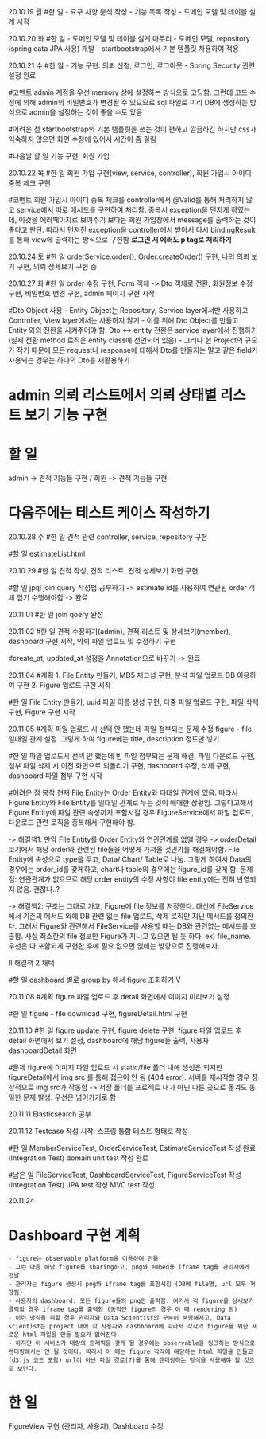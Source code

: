 20.10.19 월
#한 일
	- 요구 사항 분석 작성
	- 기능 목록 작성
	- 도메인 모델 및 테이블 설계 시작

20.10.20 화
#한 일
	- 도메인 모델 및 테이블 설계 마무리
	- 도메인 모델, repository (spring data JPA 사용) 개발
	- startbootstrap에서 기본 템플릿 차용하여 적용

20.10.21 수
#한 일
	- 기능 구현: 의뢰 신청, 로그인, 로그아웃
	- Spring Security 관련 설정 완료

#코멘트
admin 계정을 우선 memory 상에 설정하는 방식으로 코딩함. 그런데 코드 수정에 의해 admin의 비밀번호가 변경될 수 있으므로 sql 파일로 미리 DB에 생성하는 방식으로 admin을 설정하는 것이 좋을 수도 있음

#어려운 점
startbootstrap의 기본 템플릿을 쓰는 것이 편하고 깔끔하긴 하지만 css가 익숙하지 않으면 화면 수정에 있어서 시간이 좀 걸림

#다음날 할 일
기능 구현: 회원 가입

20.10.22 목
#한 일
회원 가입 구현(view, service, controller), 회원 가입시 아이디 중복 체크 구현

#코멘트
회원 가입시 아이디 중복 체크를 controller에서 @Valid를 통해 처리하지 않고 service에서 따로 메서드를 구현하여 처리함. 중복시 exception을 던지게 하였는데, 이것을 에러페이지로 보여주기 보다는 회원 가입창에서 message를 출력하는 것이 좋다고 판단. 따라서 던져진 exception을 controller에서 받아서 다시 bindingResult를 통해 view에 출력하는 방식으로 구현함
**로그인 시 에러도 p tag로 처리하기**

20.10.24 토
#한 일
orderService.order(), Order.createOrder() 구현, 나의 의뢰 보기 구현, 의뢰 상세보기 구현 중

20.10.27 화
#한 일
order 수정 구현, Form 객체 -> Dto 객체로 전환, 회원정보 수정 구현, 비밀번호 변경 구현, admin 페이지 구현 시작

#Dto Object 사용
	- Entity Object는 Repository, Service layer에서만 사용하고 Controller, View layer에서는 사용하지 않기
	- 이를 위해 Dto Object를 만들고 Entity 와의 전환을 시켜주어야 함. Dto <-> entity 전환은 service layer에서 진행하기 (실제 전환 method 로직은 entity class에 선언되어 있음) 
	- 그러나 현 Project의 규모가 작기 때문에 모든 request나 response에 대해서 Dto를 만들지는 말고 같은 field가 사용되는 경우는 하나의 Dto를 재활용하기

# admin 의뢰 리스트에서 의뢰 상태별 리스트 보기 기능 구현

# 할 일
admin -> 견적 기능들 구현 / 회원 -> 견적 기능들 구현

# 다음주에는 테스트 케이스 작성하기

20.10.28 수
#한 일
견적 관련 controller, service, repository 구현

#할 일
estimateList.html

20.10.29
#한 일
견적 작성, 견적 리스트, 견적 상세보기 화면 구현

#할 일
jpql join query 작성법 공부하기
-> estimate id를 사용하여 연관된 order 객체 얻기 수행해야함 -> 완료

20.11.01
#한 일
join qoery 완성

20.11.02
#한 일
견적 수정하기(admin), 견적 리스트 및 상세보기(member), dashboard 구현 시작, 의뢰 파일 업로드 및 수정하기 구현

#create_at, updated_at 설정을 Annotation으로 바꾸기 -> 완료

20.11.04
#계획
	1. File Entity 만들기, MD5 체크섬 구현, 분석 파일 업로드 DB 이용하여 구현
	2. Figure 업로드 구현 시작

#한 일
File Entity 만들기, uuid 파일 이름 생성 구현, 다중 파일 업로드 구현, 파일 삭제 구현, Figure 구현 시작

20.11.05
#계획
파일 업로드 시 선택 안 했는데 파일 첨부되는 문제 수정
figure - file 일대일 관계 설정. 그렇게 하여 figure에는 title, description 정도만 넣기

#한 일
파일 업로드시 선택 안 했는데 빈 파일 첨부되는 문제 해결, 파일 다운로드 구현, 첨부 파일 삭제 시 이전 화면으로 되돌리기 구현, dashboard 수정, 삭제 구현, dashboard 파일 첨부 구현 시작

#어려운 점 봉착
현재 File Entity는 Order Entity와 다대일 관계에 있음. 따라서 Figure Entity와 File Entity를 일대일 관계로 두는 것이 애매한 상황임. 그렇다고해서 Figure Entity에 파일 관련 속성까지 포함시킬 경우 FigureService에서 파일 업로드, 다운로드 관련 로직을 중복해서 구현해야 함.

-> 해결책1: 만약 File Entity를 Order Entity와 연관관계를 없앨 경우 -> orderDetail 보기에서 해당 order와 관련된 file들을 어떻게 가져올 것인가를 해결해야함. File Entity에 속성으로 type을 두고, Data/ Chart/ Table로 나눔. 그렇게 하여서 Data의 경우에는 order_id를 갖게하고, chart나 table의 경우에는 figure_id를 갖게 함. 문제점: 연관관계가 없으므로 해당 order entity의 수정 사항이 file entity에는 전혀 반영되지 않음. 괜찮나..?

-> 해결책2: 구조는 그대로 가고, Figure에 file 정보를 저장한다. 대신에 FileService에서 기존의 메서드 외에 DB 관련 없는 file 업로드, 삭제 로직만 지닌 메서드를 정의한다. 그래서 Figure와 관련해서 FileService를 사용할 때는 DB와 관련없는 메서드를 호출함. 사실 최소한의 file 정보만 Figure가 지니고 있으면 될 듯 하다. ex) file_name. 우선은 다 포함되게 구현한 후에 필요 없으면 없애는 방향으로 진행해보자.

!! 해결책 2 채택

#할 일
dashboard 별로 group by 해서 figure 조회하기 V

20.11.08
#계획
figure 파일 업로드 후 detail 화면에서 이미지 미리보기 설정

#한 일
figure - file download 구현, figureDetail.html 구현

20.11.10
#한 일
figure update 구현, figure delete 구현, figure 파일 업로드 후 detail 화면에서 보기 설정, dashboard에 해당 figure들 출력, 사용자 dashboardDetail 화면

#문제
figure에 이미지 파일 업로드 시 static/file 폴더 내에 생성은 되지만 figureDetail에서 img src 를 통해 접근이 안 됨 (404 error). 서버를 재시작할 경우 정상적으로 img src가 작동함
-> 저장 폴더를 프로젝트 내가 아닌 다른 곳으로 옮겨도 동일한 문제 발생. 우선은 넘어가기로 함

20.11.11
Elasticsearch 공부

20.11.12
Testcase 작성 시작. 스프링 통합 테스트 형태로 작성

#한 일
MemberServiceTest, OrderServiceTest, EstimateServiceTest 작성 완료 (Integration Test)
domain unit test 작성 완료

#남은 일
FileServiceTest, DashboardServiceTest, FigureServiceTest 작성 (Integration Test)
JPA test 작성
MVC test 작성

20.11.24
# Dashboard 구현 계획
	- figure는 observable platform을 이용하여 만듦
	- 그런 다음 해당 figure를 sharing하고, png와 embed용 iframe tag를 관리자에게 전달
	- 관리자는 figure 생성시 png와 iframe tag를 포함시킴 (DB에 file명, url 모두 저장됨)
	- 사용자의 dashboard: 모든 figure들의 png만 출력함. 여기서 각 figure를 상세보기 클릭할 경우 iframe tag를 출력함 (동적인 figure의 경우 이 때 rendering 됨)
	- 이런 방식을 취할 경우 관리자와 Data Scientist의 구분이 분명해지고, Data scientist는 project 내에 각 사용자와 dashboard에 따라서 각각의 figure를 위한 새로운 html 파일을 만들 필요가 없어진다.
	- 하지만 이 서비스가 대량의 트래픽을 갖게 될 경우에는 observable을 링크하는 방식으로 렌더링해서는 안 될 것이다. 따라서 이 때는 figure 각각에 해당하는 html 파일을 만들고 (d3.js 코드 포함) url이 아닌 파일 경로(?)를 통해 렌더링하는 방식을 사용해야 할 것으로 보인다.

# 한 일
FigureView 구현 (관리자, 사용자), Dashboard 수정

